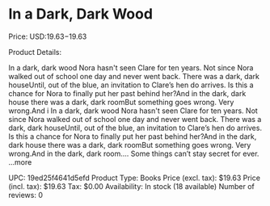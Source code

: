 # In a Dark, Dark Wood

Price: USD:$19.63-$19.63

Product Details:

In a dark, dark wood Nora hasn't seen Clare for ten years. Not since Nora walked out of school one day and never went back. There was a dark, dark houseUntil, out of the blue, an invitation to Clare’s hen do arrives. Is this a chance for Nora to finally put her past behind her?And in the dark, dark house there was a dark, dark roomBut something goes wrong. Very wrong.And i In a dark, dark wood Nora hasn't seen Clare for ten years. Not since Nora walked out of school one day and never went back. There was a dark, dark houseUntil, out of the blue, an invitation to Clare’s hen do arrives. Is this a chance for Nora to finally put her past behind her?And in the dark, dark house there was a dark, dark roomBut something goes wrong. Very wrong.And in the dark, dark room.... Some things can’t stay secret for ever. ...more

UPC: 19ed25f4641d5efd
Product Type: Books
Price (excl. tax): $19.63
Price (incl. tax): $19.63
Tax: $0.00
Availability: In stock (18 available)
Number of reviews: 0